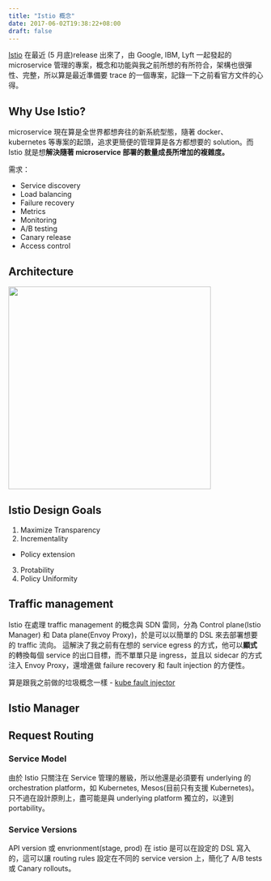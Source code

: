 ```yaml
---
title: "Istio 概念"
date: 2017-06-02T19:38:22+08:00
draft: false
---
```

[Istio](https://istio.io) 在最近 (5 月底)release 出來了，由 Google, IBM, Lyft 一起發起的 microservice 管理的專案，概念和功能與我之前所想的有所符合，架構也很彈性、完整，所以算是最近準備要 trace 的一個專案，記錄一下之前看官方文件的心得。

## Why Use Istio?
microservice 現在算是全世界都想奔往的新系統型態，隨著 docker、kubernetes 等專案的起頭，追求更簡便的管理算是各方都想要的 solution。而 Istio 就是想**解決隨著 microservice 部署的數量成長所增加的複雜度。**

需求：

* Service discovery
* Load balancing
* Failure recovery
* Metrics
* Monitoring
* A/B testing
* Canary release
* Access control

## Architecture

<img src = "https://istio.io/docs/concepts/what-is-istio/img/architecture/arch.svg" width="400px">

## Istio Design Goals
1. Maximize Transparency
2. Incrementality
  * Policy extension
3. Protability
4. Policy Uniformity

## Traffic management

Istio 在處理 traffic management 的概念與 SDN 雷同，分為 Control plane(Istio Manager) 和 Data plane(Envoy Proxy)，於是可以以簡單的 DSL 來去部署想要的 traffic 流向。
這解決了我之前有在想的 service egress 的方式，他可以**顯式**的轉換每個 service 的出口目標，而不單單只是 ingress，並且以 sidecar 的方式注入 Envoy Proxy，還增進做 failure recovery 和 fault injection 的方便性。

算是跟我之前做的垃圾概念一樣 - [kube fault injector](https://github.com/tz70s/kubernetes-fault-injector)

## Istio Manager

## Request Routing

### Service Model
由於 Istio 只關注在 Service 管理的層級，所以他還是必須要有 underlying 的 orchestration platform，如 Kubernetes, Mesos(目前只有支援 Kubernetes)。只不過在設計原則上，盡可能是與 underlying platform 獨立的，以達到 portability。

### Service Versions
API version 或 envrionment(stage, prod) 在 istio 是可以在設定的 DSL 寫入的，這可以讓 routing rules 設定在不同的 service version 上，簡化了 A/B tests 或 Canary rollouts。
